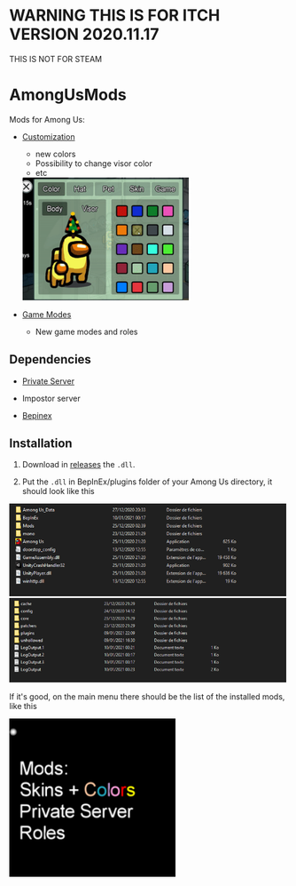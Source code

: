 # WARNING THIS IS FOR ITCH VERSION 2020.11.17

THIS IS NOT FOR STEAM

# AmongUsMods
Mods for Among Us:

* [Customization](https://github.com/jloro/AmongUsMods/blob/main/Customization.md)

  * new colors
  * Possibility to change visor color
  * etc
  <img src="/Ressources/Customization/colors_visors.gif" width="300">

* [Game Modes](https://github.com/jloro/AmongUsMods/blob/main/GameModes.md)
  
  * New game modes and roles

## Dependencies

* [Private Server](https://github.com/jloro/AmongUsMods/blob/main/PrivateServer.md)

* Impostor server

* [Bepinex](https://github.com/jloro/AmongUsMods/blob/main/InstallBepInEx.md)

## Installation

1. Download in [releases](https://github.com/jloro/AmongUsMods/releases) the `.dll`.

2. Put the `.dll` in BepInEx/plugins folder of your Among Us directory, it should look like this

<img src="/Ressources/rootFolder.PNG" width="500">
<img src="/Ressources/rootFolder_bepinex.PNG" width="500">

If it's good, on the main menu there should be the list of the installed mods, like this

<img src="/Ressources/Installed.PNG" width="300">
